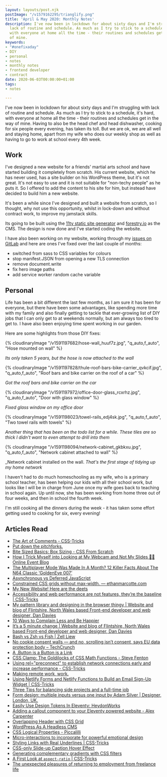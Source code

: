 ```yaml
---
layout: layouts/post.njk
postImage: "/v1579162295/trianglify.png"
title: 'April & May 2020: Monthly Notes'
description: I've now been in lockdown for about sixty days and I'm struggling with
  lack of routine and schedule. As much as I try to stick to a schedule, it's hard,
  with everyone at home all the time - their routines and schedules get in the way
  of mine.
keywords:
- "#onefixaday"
- DIY
- personal
- notes
- monthly notes
- frontend developer
- contract
date: 2020-06-03T00:00:00+01:00
tags:
- notes

---
```

I've now been in lockdown for about sixty days and I'm struggling with lack of routine and schedule. As much as I try to stick to a schedule, it's hard, with everyone at home all the time - their routines and schedules get in the way of mine. Having to also be the head chef and head dishwasher, cooking for six people every evening, has taken its toll. But we are ok, we are all well and staying home, apart from my wife who does our weekly shop as well as having to go to work at school every 4th week.

## Work

I've designed a new website for a friends' martial arts school and have started building it completely from scratch. His current website, which he has never used, has a site builder on his WordPress theme, but it's not great. It's not easy to use and it is not suitable for "non-techy people" as he puts it. So I offered to add the content to his site for him, but instead have decided to build him a new website.

It's been a while since I've designed and built a website from scratch, so I thought, why not use this opportunity, whilst in lock-down and without contract work, to improve my jamstack skills.

Its going to be built using the [11ty static site generator](https://www.11ty.dev/ "Eleventy Static Site Generator") and [forestry.io](https://forestry.io/ "Forestry.io") as the CMS. The design is now done and I've started coding the website.

I have also been working on my website, working through my [issues on GitLab](https://gitlab.com/juanfernandes/juanfernandes-v2/-/issues "Link to GitLab issues list") and here are ones I've fixed over the last couple of months:

* switched from sass to CSS variables for colours
* stop manifest.JSON from opening a new TLS connection
* remove document.write
* fix hero image paths
* add service worker random cache variable

## Personal

Life has been a bit different the last few months, as I am sure it has been for everyone, but there have been some advantages, like spending more time with my family and also finally getting to tackle that ever-growing list of DIY jobs that I can only get to at weekends normally, but am always too tired to get to. I have also been enjoying time spent working in our garden.

Here are some highlights from those DIY fixes:

{% cloudinaryImage "/v1591197682/hose-wall_huuf7z.jpg", "q_auto,f_auto", "Hose mounted on wall" %}

_Its only taken 5 years, but the hose is now attached to the wall_

{% cloudinaryImage "/v1591197828/thule-roof-bars-bike-carrier_qvkcif.jpg", "q_auto,f_auto", "Roof bars and bike carrier on the roof of a car" %}

_Got the roof bars and bike carrier on the car_

{% cloudinaryImage "/v1591197972/office-door-glass_rcxrhz.jpg", "q_auto,f_auto", "Door with glass window" %}

_Fixed glass window on my office door_

{% cloudinaryImage "/v1591198023/towel-rails_edj4sk.jpg", "q_auto,f_auto", "Two towel rails with towels" %}

_Another thing that has been on the todo list for a while. These tiles are so thick I didn't want to even attempt to drill into them_

{% cloudinaryImage "/v1591198094/network-cabinet_gkbkxu.jpg", "q_auto,f_auto", "Network cabinet attached to wall" %}

_Network cabinet installed on the wall. _That's the first stage of tidying up my home network_

I haven't had to do much homeschooling as my wife, who is a primary school teacher, has been helping our kids with all their school work, but looks like I will be in charge from June once my wife goes back to teaching in school again. Up until now, she has been working from home three out of four weeks, and then in school the fourth week.

I'm still cooking all the dinners during the week - it has taken some effort getting used to cooking for six, every evening!

## Articles Read

* [The Art of Comments - CSS-Tricks](https://css-tricks.com/the-art-of-comments/ "The Art of Comments - CSS-Tricks")
* [Put down the pitchforks.](https://cassie.codes/posts/put-down-the-pitchforks/ "Put down the pitchforks.")
* [Bite Sized Basics: Box Sizing - CSS From Scratch](https://cssfromscratch.com/posts/bite-sized-basics-box-sizing/ "Bite Sized Basics: Box Sizing - CSS From Scratch")
* [How I Trick Myself into Looking at My Webcam and Not My Slides 👨‍💻 Online Event Blog](https://OnlineEventBlog.com/how-i-trick-myself-into-looking-at-my-webcam-and-not-my-slides/ "How I Trick Myself into Looking at My Webcam and Not My Slides 👨‍💻 Online Event Blog")
* [The Multiplayer Mode Was Made In A Month? 12 Killer Facts About The N64 Classic ‘GoldenEye 007’](https://uproxx.com/gaming/goldeneye-n64-facts/ "The Multiplayer Mode Was Made In A Month? 12 Killer Facts About The N64 Classic ‘GoldenEye 007’")
* [Asynchronous vs Deferred JavaScript](https://bitsofco.de/async-vs-defer/ "Asynchronous vs Deferred JavaScript")
* [Constrained CSS grids without max-width. — ethanmarcotte.com](https://ethanmarcotte.com/wrote/css-grid-without-max-width/ "Constrained CSS grids without max-width — ethanmarcotte.com")
* [My New Website! Here are the deets](https://wesbos.com/new-wesbos-website "My New Website! Here are the deets")
* [Accessibility and web performance are not features, they’re the baseline | CSS-Tricks](https://css-tricks.com/accessibility-and-web-performance-are-not-features-theyre-the-baseline/ "Accessibility and web performance are not features, they’re the baseline | CSS-Tricks")
* [My pattern library and designing in the browser thingy | Website and blog of Flintshire, North Wales based Front-end developer and web designer, Dan Davies](https://www.dan-davies.co.uk/my-pattern-library-and-designing-in-the-browser-thingy "My pattern library and designing in the browser thingy | Website and blog of Flintshire, North Wales based Front-end developer and web designer, Dan Davies")
* [10 Ways to Complain Less and Be Happier](https://tinybuddha.com/blog/10-ways-to-complain-less-and-be-happier/ "10 Ways to Complain Less and Be Happier")
* [It’s a 5 minute change | Website and blog of Flintshire, North Wales based Front-end developer and web designer, Dan Davies](https://www.dan-davies.co.uk/its-a-5-minute-change "It’s a 5 minute change | Website and blog of Flintshire, North Wales based Front-end developer and web designer, Dan Davies")
* [Bash vs Zsh vs Fish | Zell Liew](https://zellwk.com/blog/bash-zsh-fish/?ck_subscriber_id=383327096 "Bash vs Zsh vs Fish | Zell Liew")
* [No cookie consent walls — and no, scrolling isn’t consent, says EU data protection body – TechCrunch](https://social.techcrunch.com/2020/05/06/no-cookie-consent-walls-and-no-scrolling-isnt-consent-says-eu-data-protection-body/ "No cookie consent walls — and no, scrolling isn’t consent, says EU data protection body – TechCrunch")
* [A .Button is a Button is a Link](https://snook.ca/archives/html_and_css/button-button-link "A .Button is a Button is a Link")
* [CSS Clamp: The Goldilocks of CSS Math Functions - Steve Fenton](https://www.stevefenton.co.uk/2020/04/css-clamp-the-goldilocks-of-css-math-functions/ "CSS Clamp: The Goldilocks of CSS Math Functions - Steve Fenton")
* [Using rel=\"preconnect\" to establish network connections early and increase performance - CSS-Tricks](https://css-tricks.com/using-relpreconnect-to-establish-network-connections-early-and-increase-performance/ "Using rel=preconnect to establish network connections early and increase performance - CSS-Tricks")
* [Making remote work, work.](https://dev.to/barrymcgee/making-remote-work-work-3kob "Making remote work, work.")
* [Using Netlify Forms and Netlify Functions to Build an Email Sign-Up Widget | CSS-Tricks](https://css-tricks.com/using-netlify-forms-and-netlify-functions-to-build-an-email-sign-up-widget/ "Using Netlify Forms and Netlify Functions to Build an Email Sign-Up Widget | CSS-Tricks")
* [Three Tips for balancing side projects and a full-time job](https://dev.to/ladybug/three-tips-for-balancing-side-projects-and-a-full-time-job-39e0 "Three Tips for balancing side projects and a full-time job")
* [Form design: multiple inputs versus one input by Adam Silver | Designer, London, UK.](https://adamsilver.io/articles/form-design-multiple-inputs-versus-one-input/ "Form design: multiple inputs versus one input by Adam Silver | Designer, London, UK.")
* [Easily Use Design Tokens In Eleventy: HeydonWorks](https://heydonworks.com/article/design-tokens-in-eleventy/ "Easily Use Design Tokens In Eleventy: HeydonWorks")
* [Adding a callout component to your Eleventy powered website - Alex Carpenter](https://alexcarpenter.me/posts/2020/05/eleventy-callout/ "Adding a callout component to your Eleventy powered website - Alex Carpenter")
* [Overlapping Header with CSS Grid](https://snook.ca/archives/html_and_css/overlapping-header-with-css-grid "Overlapping Header with CSS Grid")
* [WordPress As A Headless CMS](https://blog.daftcode.pl/wordpress-as-a-headless-cms-b4144c626695 "WordPress As A Headless CMS")
* [CSS Logical Properties - Piccalilli](https://piccalil.li/tutorial/css-logical-properties/ "CSS Logical Properties - Piccalilli")
* [Micro-interactions to incorporate for powerful emotional design](https://cloudfour.com/thinks/micro-interactions-to-incorporate-for-powerful-emotional-design/ "Micro-interactions to incorporate for powerful emotional design")
* [Styling Links with Real Underlines | CSS-Tricks](https://css-tricks.com/styling-links-with-real-underlines/ "Styling Links with Real Underlines | CSS-Tricks")
* [CSS-only Slide-up Caption Hover Effect](https://css-irl.info/css-only-slide-up-caption-hover-effect/ "CSS-only Slide-up Caption Hover Effect")
* [Generating complementary gradients with CSS filters](https://cloudfour.com/thinks/generating-complementary-gradients-with-css-filters/ "Generating complementary gradients with CSS filters")
* [A First Look at `aspect-ratio` | CSS-Tricks](https://css-tricks.com/a-first-look-at-aspect-ratio/ "A First Look at `aspect-ratio` | CSS-Tricks")
* [The unexpected pleasures of returning to employment from freelance life](http://greig.cc/returning-from-freelance-to-employment/ "The unexpected pleasures of returning to employment from freelance life")